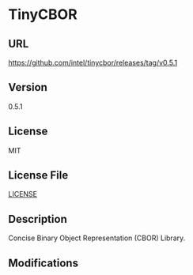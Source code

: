 # TinyCBOR

## URL

https://github.com/intel/tinycbor/releases/tag/v0.5.1

## Version

0.5.1

## License

MIT

## License File

[LICENSE](./LICENSE)

## Description

Concise Binary Object Representation (CBOR) Library.

## Modifications

